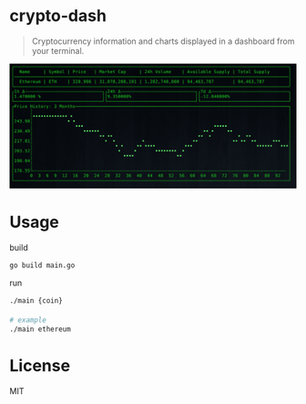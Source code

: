# crypto-dash

> Cryptocurrency information and charts displayed in a dashboard from your terminal.

<img src="./screenshot.png" width="750">

# Usage

build

```bash
go build main.go
```

run

```bash
./main {coin}

# example
./main ethereum
```

# License

MIT


